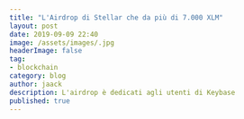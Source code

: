 ```yaml
---
title: "L'Airdrop di Stellar che da più di 7.000 XLM"
layout: post
date: 2019-09-09 22:40
image: /assets/images/.jpg
headerImage: false
tag:
- blockchain
category: blog
author: jaack
description: L'airdrop è dedicati agli utenti di Keybase
published: true
---
```

